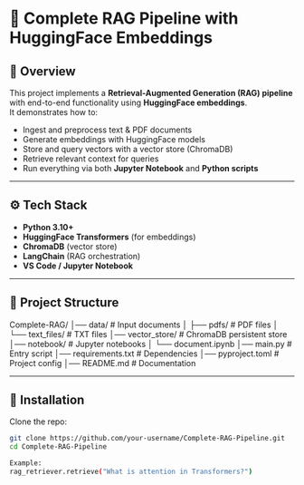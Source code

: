 # 📖 Complete RAG Pipeline with HuggingFace Embeddings  

## 🔹 Overview  
This project implements a **Retrieval-Augmented Generation (RAG) pipeline** with end-to-end functionality using **HuggingFace embeddings**.  
It demonstrates how to:  
- Ingest and preprocess text & PDF documents  
- Generate embeddings with HuggingFace models  
- Store and query vectors with a vector store (ChromaDB)  
- Retrieve relevant context for queries  
- Run everything via both **Jupyter Notebook** and **Python scripts**  

---

## ⚙️ Tech Stack  
- **Python 3.10+**  
- **HuggingFace Transformers** (for embeddings)  
- **ChromaDB** (vector store)  
- **LangChain** (RAG orchestration)  
- **VS Code / Jupyter Notebook**  

---

## 📂 Project Structure  
Complete-RAG/
│── data/ # Input documents
│ ├── pdfs/ # PDF files
│ └── text_files/ # TXT files
│── vector_store/ # ChromaDB persistent store
│── notebook/ # Jupyter notebooks
│ └── document.ipynb
│── main.py # Entry script
│── requirements.txt # Dependencies
│── pyproject.toml # Project config
│── README.md # Documentation


---

## 🚀 Installation  

Clone the repo:  
```bash
git clone https://github.com/your-username/Complete-RAG-Pipeline.git
cd Complete-RAG-Pipeline

Example: 
rag_retriever.retrieve("What is attention in Transformers?")
